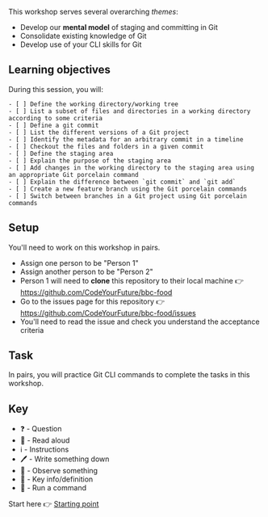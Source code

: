 
This workshop serves several overarching _themes_:

- Develop our **mental model** of staging and committing in Git
- Consolidate existing knowledge of Git
- Develop use of your CLI skills for Git


## Learning objectives

During this session, you will:

```objectives
- [ ] Define the working directory/working tree
- [ ] List a subset of files and directories in a working directory according to some criteria
- [ ] Define a git commit
- [ ] List the different versions of a Git project
- [ ] Identify the metadata for an arbitrary commit in a timeline
- [ ] Checkout the files and folders in a given commit
- [ ] Define the staging area
- [ ] Explain the purpose of the staging area 
- [ ] Add changes in the working directory to the staging area using an appropriate Git porcelain command
- [ ] Explain the difference between `git commit` and `git add`
- [ ] Create a new feature branch using the Git porcelain commands
- [ ] Switch between branches in a Git project using Git porcelain commands 
```

## Setup

You'll need to work on this workshop in pairs.

- Assign one person to be "Person 1"
- Assign another person to be "Person 2"
- Person 1 will need to **clone** this repository to their local machine 👉 https://github.com/CodeYourFuture/bbc-food
- Go to the issues page for this repository 👉 https://github.com/CodeYourFuture/bbc-food/issues
- You'll need to read the issue and check you understand the acceptance criteria

## Task

In pairs, you will practice Git CLI commands to complete the tasks in this workshop.

## Key

- ❓ - Question
- 📖 - Read aloud
- ℹ️ - Instructions
- 🖊️ - Write something down
- 👀 - Observe something
- 🔑 - Key info/definition
- 🏃 - Run a command


Start here 👉 [Starting point](https://github.com/CodeYourFuture/CYF-Workshops/blob/new-git-cli-workshop/git-cli/working-directory.md)
